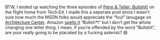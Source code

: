 BTW, I ended up watching the three episodes of [Penn & Teller:
Bullshit!](http://www.sho.com/site/ptbs/home.do) on the flight home from
Tech·Ed. I made this a seperate post since I wasn’t sure how much the
MSDN folks would appreciate the “foul” lanugage on [Architecture
Center](http://msdn.microsoft.com/architecture/). Amazon [spells
it](http://www.amazon.com/exec/obidos/tg/detail/-/B00019PDNY/104-7563528-7076700)
“Bullsh\*t” but I don’t get the whole changing one letter thing. I mean,
if you’re offended by the word “Bullshit”, are your really going to be
placated by a fucking asterisk?
:smile:

